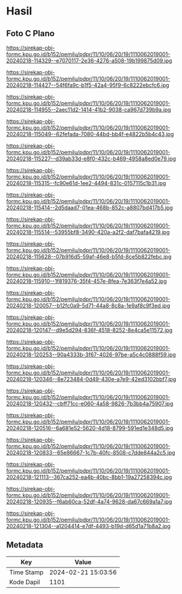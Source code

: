 # Hasil

## Foto C Plano

https://sirekap-obj-formc.kpu.go.id/b152/pemilu/pdpr/11/10/06/20/19/1110062019001-20240218-114329--e7070117-2e36-4276-a508-19b199875d09.jpg

https://sirekap-obj-formc.kpu.go.id/b152/pemilu/pdpr/11/10/06/20/19/1110062019001-20240218-114427--54f6fa9c-b1f5-42a4-95f9-6c8222ebcfc6.jpg

https://sirekap-obj-formc.kpu.go.id/b152/pemilu/pdpr/11/10/06/20/19/1110062019001-20240218-114955--2aec11d2-1414-41b2-9038-ca967d739b9a.jpg

https://sirekap-obj-formc.kpu.go.id/b152/pemilu/pdpr/11/10/06/20/19/1110062019001-20240218-115049--62fefada-7080-44bd-bb4f-e4822b5b4c43.jpg

https://sirekap-obj-formc.kpu.go.id/b152/pemilu/pdpr/11/10/06/20/19/1110062019001-20240218-115227--d39ab33d-e8f0-432c-b469-4958a8ed0e79.jpg

https://sirekap-obj-formc.kpu.go.id/b152/pemilu/pdpr/11/10/06/20/19/1110062019001-20240218-115315--fc90e61d-1ee2-4494-831c-0157115c1b31.jpg

https://sirekap-obj-formc.kpu.go.id/b152/pemilu/pdpr/11/10/06/20/19/1110062019001-20240218-115414--2d5daad7-01ea-468b-852c-a8807bd417b5.jpg

https://sirekap-obj-formc.kpu.go.id/b152/pemilu/pdpr/11/10/06/20/19/1110062019001-20240218-115514--53955bf8-3490-420a-a2f2-daf7bafa4219.jpg

https://sirekap-obj-formc.kpu.go.id/b152/pemilu/pdpr/11/10/06/20/19/1110062019001-20240218-115628--07b916d5-59af-46e8-b5fd-8ce5b822febc.jpg

https://sirekap-obj-formc.kpu.go.id/b152/pemilu/pdpr/11/10/06/20/19/1110062019001-20240218-115910--1f819376-35f4-457e-8fea-7e363f7e4a52.jpg

https://sirekap-obj-formc.kpu.go.id/b152/pemilu/pdpr/11/10/06/20/19/1110062019001-20240218-120057--b12fc0a9-5d71-44a8-8c8a-1e9af8c9f3ed.jpg

https://sirekap-obj-formc.kpu.go.id/b152/pemilu/pdpr/11/10/06/20/19/1110062019001-20240218-120147--d9e5d294-836f-4518-8252-8e4ca5e11572.jpg

https://sirekap-obj-formc.kpu.go.id/b152/pemilu/pdpr/11/10/06/20/19/1110062019001-20240218-120253--90a4333b-3f67-4026-97be-a5c4c0888f59.jpg

https://sirekap-obj-formc.kpu.go.id/b152/pemilu/pdpr/11/10/06/20/19/1110062019001-20240218-120346--8e723484-0d49-430e-a7e9-42ed3102bbf7.jpg

https://sirekap-obj-formc.kpu.go.id/b152/pemilu/pdpr/11/10/06/20/19/1110062019001-20240218-120432--cbff71cc-e060-4a58-9826-7b3bb4a75907.jpg

https://sirekap-obj-formc.kpu.go.id/b152/pemilu/pdpr/11/10/06/20/19/1110062019001-20240218-120516--6a681e52-5620-4d18-8799-591ed1e348d5.jpg

https://sirekap-obj-formc.kpu.go.id/b152/pemilu/pdpr/11/10/06/20/19/1110062019001-20240218-120833--65e86667-1c7b-40fc-8508-c7dde844a2c5.jpg

https://sirekap-obj-formc.kpu.go.id/b152/pemilu/pdpr/11/10/06/20/19/1110062019001-20240218-121113--367ca252-ea4b-40bc-8bb1-19a27258394c.jpg

https://sirekap-obj-formc.kpu.go.id/b152/pemilu/pdpr/11/10/06/20/19/1110062019001-20240218-120935--f6ab60ca-52df-4a74-9628-da67c669a1a7.jpg

https://sirekap-obj-formc.kpu.go.id/b152/pemilu/pdpr/11/10/06/20/19/1110062019001-20240218-121304--a1204414-e7df-4493-b19d-d65d1a71b8a2.jpg


## Metadata

| Key        | Value               |
| ---------- | ------------------- |
| Time Stamp | 2024-02-21 15:03:56 |
| Kode Dapil | 1101                |



